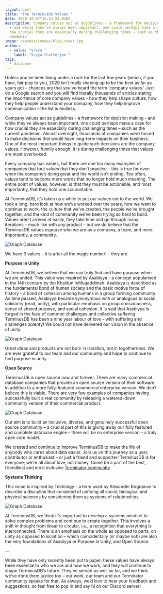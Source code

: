 ```yaml
---
layout: post
title: "The TerminusDB Values "
date: 2020-10-07T15:14:54.030Z
description: Company values act as guidelines - a framework for decision making
  - and while they’ve always been important, one could perhaps make a case for
  how crucial they are especially during challenging times – such as the current
  pandemic
image: /assets/images/blog-cover.jpg
author:
  - value: "Sreya "
    label: "Sreya Chatterjee "
tags:
  - database
---
```

Unless you’ve been living under a rock for the last few years (which, if you have, fair play to you, 2020 isn’t really shaping up to be the best as far as years go) – chances are that you’ve heard the term ‘company values.’ Just do a Google search and you will find literally thousands of articles stating the importance of core company values - how they help shape culture, how they help people understand your company, how they help improve communication – the list is endless.

Company values act as guidelines - a framework for decision making - and while they’ve always been important, one could perhaps make a case for how crucial they are especially during challenging times – such as the current pandemic. Almost overnight, thousands of companies were forced to make decisions that would have long-term impacts on their business. One of the most important things to guide such decisions are the company values. However, funnily enough, it is during challenging times that values are most overlooked.

Every company has values, but there are one too many examples of companies that tout values that they don’t practice – this is true for even when the company’s doing great and the world isn’t ending. Too often, values tend to become mere words that no longer hold much meaning. The entire point of values, however, is that they must be actionable, and most importantly, that they hold one accountable.

At TerminusDB, it’s taken us a while to put our values out to the world. We took a long, hard look at how we’ve worked over the years, how we want to continue to work, the culture that we’ve created, the people we’ve brought together, and the kind of community we’ve been trying so hard to build. Values aren’t arrived at easily, they take time and go through many iterations – much like with any product – but we do believe that the TerminusDB values espouse who we are as a company, a team, and more importantly, a community.

![Graph Database](/blog/assets/uploads/pic-1.png)

We have 3 values – it is after all the magic number! – they are:

**Purpose in Unity**

At TerminusDB, we believe that we can truly find and have purpose when we are united. This value was inspired by Asabiyya - a concept popularised in the 14th century by Ibn Khaldun inMuqaddimah. Asabiyya is described as the fundamental bond of human society and the basic motive force of history - a bond of cohesion among humans in a group forming community. As time passed, Asabiyya became synonymous with or analogous to social solidarity (read, unity), with particular emphasis on group consciousness, sense of shared purpose, and social cohesion. It is said that Asabiyya is forged in the face of common challenges and collective suffering. TerminusDB has been a nine year labour of love – with suffering and challenges aplenty! We could not have delivered our vision in the absence of unity.

![Graph Database](/blog/assets/uploads/pic-2.jpg)

Great ideas and products are not born in isolation, but in togetherness. We are ever grateful to our team and our community and hope to continue to find purpose in unity.



**Open Source**

TerminusDB is open source now and forever. There are many commercial database companies that provide an open source version of their software in addition to a more fully-featured commercial enterprise version. We don’t believe this is viable. There are very few examples of companies having successfully built a real community by releasing a watered-down community version of their commercial product.

![Graph Database](/blog/assets/uploads/pic-3.jpg)

Our aim is to build an inclusive, diverse, and genuinely successful open source community – a crucial part of this is giving away our fully featured and complete database engine – there will be no enterprise version – a truly open core model.

We created and continue to improve TerminusDB to make the life of anybody who cares about data easier. Join us on this journey as a user, contributor or enthusiast – or just a friend and supporter! TerminusDB is for everyone; we're all about love, not money. Come be a part of the best, friendliest and most inclusive [Terminator community](https://discord.gg/2WGgrT3) 

**Systems Thinking**

This value is inspired by Tektology - a term used by Alexander Bogdanov to describe a discipline that consisted of unifying all social, biological and physical sciences by considering them as systems of relationships.

![Graph Database](/blog/assets/uploads/pic-4.jpeg)

At TerminusDB, we think it's important to develop a systems mindset to solve complex problems and continue to create together. This involves a shift in thought from linear to circular, i.e., a recognition that everything is interconnected. There is an emphasis on the whole as opposed to parts, on unity as opposed to isolation – which coincidentally (or maybe not!) are also the very foundations of Asabiyya or Purpose in Unity, and Open Source.

\--

While they have only recently been put to paper, these values have always been essential to who we are and how we work, and they will continue to shape TerminusDB’s future. They’ve served us well so far, and we think we’ve done them justice too – our work, our team and our Terminator community speaks for that. As always, we’d love to hear your feedback and suggestions, so feel free to pop in and say hi on our Discord server!

